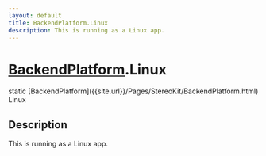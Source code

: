 ```yaml
---
layout: default
title: BackendPlatform.Linux
description: This is running as a Linux app.
---
```

# [BackendPlatform]({{site.url}}/Pages/StereoKit/BackendPlatform.html).Linux

<div class='signature' markdown='1'>
static [BackendPlatform]({{site.url}}/Pages/StereoKit/BackendPlatform.html) Linux
</div>

## Description
This is running as a Linux app.

